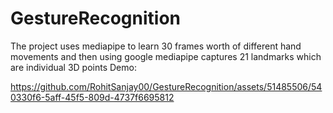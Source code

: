 # GestureRecognition
The project uses mediapipe to learn 30 frames worth of different hand movements and then using google mediapipe captures 21 landmarks which are individual 3D points
Demo:


https://github.com/RohitSanjay00/GestureRecognition/assets/51485506/540330f6-5aff-45f5-809d-4737f6695812

